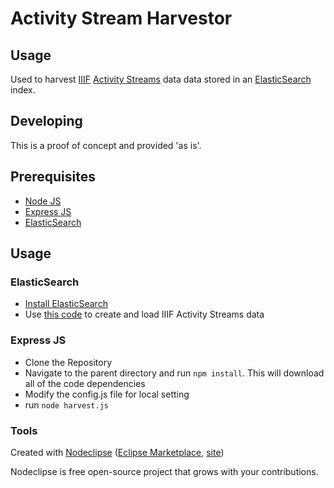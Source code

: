 

# Activity Stream Harvestor



## Usage

Used to harvest [IIIF](http://iiif.io/) [Activity Streams](https://www.w3.org/TR/activitystreams-core/) data data stored in an [ElasticSearch](https://www.elastic.co/products/elasticsearch) index.

## Developing

This is a proof of concept and provided 'as is'.

## Prerequisites
* [Node JS](https://nodejs.org/en/)
* [Express JS](https://expressjs.com/)
* [ElasticSearch](https://www.elastic.co/products/elasticsearch)

## Usage
 ### ElasticSearch
 * [Install ElasticSearch](https://www.elastic.co/downloads/elasticsearch)
 * Use [this code](https://github.com/mixterj/iiif-activity-streams-creation) to create and load IIIF Activity Streams data 
 
 ### Express JS
 * Clone the Repository
 * Navigate to the parent directory and run `npm install`. This will download all of the code dependencies
 * Modify the config.js file for local setting
 * run `node harvest.js`

### Tools

Created with [Nodeclipse](https://github.com/Nodeclipse/nodeclipse-1)
 ([Eclipse Marketplace](http://marketplace.eclipse.org/content/nodeclipse), [site](http://www.nodeclipse.org))   

Nodeclipse is free open-source project that grows with your contributions.
